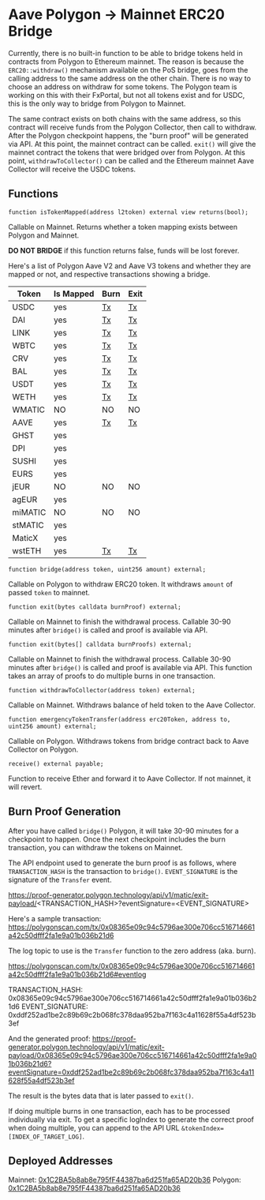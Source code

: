 # Aave Polygon -> Mainnet ERC20 Bridge

Currently, there is no built-in function to be able to bridge tokens held in contracts from Polygon to Ethereum mainnet. The reason is because the `ERC20::withdraw()` mechanism available on the PoS bridge, goes from the calling address to the same address on the other chain. There is no way to choose an address on withdraw for some tokens. The Polygon team is working on this with their FxPortal, but not all tokens exist and for USDC, this is the only way to bridge from Polygon to Mainnet.

The same contract exists on both chains with the same address, so this contract will receive funds from the Polygon Collector, then call to withdraw. After the Polygon checkpoint happens, the "burn proof" will be generated via API. At this point, the mainnet contract can be called. `exit()` will give the mainnet contract the tokens that were bridged over from Polygon. At this point, `withdrawToCollector()` can be called and the Ethereum mainnet Aave Collector will receive the USDC tokens.

## Functions

`function isTokenMapped(address l2token) external view returns(bool);`

Callable on Mainnet. Returns whether a token mapping exists between Polygon and Mainnet.

**DO NOT BRIDGE** if this function returns false, funds will be lost forever.

Here's a list of Polygon Aave V2 and Aave V3 tokens and whether they are mapped or not, and respective transactions showing a bridge.

| Token | Is Mapped | Burn | Exit |
| --- | --- | --- | --- |
| USDC | yes | [Tx](https://polygonscan.com/tx/0xd670439927d5b067b742e79a2c2f8ac375f38ac0fe77b77bfcdd5a4d7b60f8b7) | [Tx](https://etherscan.io/tx/0x5b410b2d35acefe23785fca64242521503720c89540cba7580a96c7d48de65ff) |
| DAI | yes | [Tx](https://polygonscan.com/tx/0x3827bda3f18f117b1b216b2152465708a6e72dfb8bbb2f91c0dcf7a19f817fcc) | [Tx](https://etherscan.io/tx/0x5b410b2d35acefe23785fca64242521503720c89540cba7580a96c7d48de65ff) |
| LINK | yes | [Tx](https://polygonscan.com/tx/0x5cbe8749bb496627ab6f53c3ef7f8b451c2f9a3e7933c0231f09d70696615e20) | [Tx](https://etherscan.io/tx/0x5b410b2d35acefe23785fca64242521503720c89540cba7580a96c7d48de65ff) |
| WBTC | yes | [Tx](https://polygonscan.com/tx/0xd95ba8488fb67146b7a5946977db3c74433928c0cf1ef08802e46b40cd8a53d6) | [Tx](https://etherscan.io/tx/0x5b410b2d35acefe23785fca64242521503720c89540cba7580a96c7d48de65ff) |
| CRV | yes | [Tx](https://polygonscan.com/tx/0x144f5532d1bf88bbdbd914c9d79caaf7e3861aefb0412db69fd46136a4232246) | [Tx](https://etherscan.io/tx/0x5b410b2d35acefe23785fca64242521503720c89540cba7580a96c7d48de65ff) |
| BAL | yes | [Tx](https://polygonscan.com/tx/0xafa75edc210566b4d9e3b0986c433f77531eae8a3fb51d4b4e27bf0b241782bb) | [Tx](https://etherscan.io/tx/0x5b410b2d35acefe23785fca64242521503720c89540cba7580a96c7d48de65ff) |
| USDT | yes | [Tx](https://polygonscan.com/tx/0xfd091ad2753435126d09c88168234a0c8d536ebc1c942359f02081f8a9d595a2) | [Tx](https://etherscan.io/tx/0x693c1d2055319bc969291ef29b5ca1dfdae37193d71170ce700dac9b44e0ef33) | [Tx](https://polygonscan.com/tx/0x5b410b2d35acefe23785fca64242521503720c89540cba7580a96c7d48de65ff) |
| WETH | yes | [Tx](https://polygonscan.com/tx/0x813c4821f5da822a0f60db31070ca025f57ff81953f42f95270a77bc941b266d) | [Tx](https://etherscan.io/tx/0x5b410b2d35acefe23785fca64242521503720c89540cba7580a96c7d48de65ff) |
| WMATIC | NO | NO | NO |
| AAVE | yes | [Tx](https://polygonscan.com/tx/0x338f0b763cd4f4080cb0f54a8b76172cd750a21d3f2960ef6e19960a0e9c7df2) | [Tx](https://etherscan.io/tx/0x5b410b2d35acefe23785fca64242521503720c89540cba7580a96c7d48de65ff) |
| GHST | yes | | |
| DPI | yes | | |
| SUSHI | yes | | |
| EURS | yes | | |
| jEUR | NO | NO | NO |
| agEUR | yes | | |
| miMATIC | NO | NO | NO |
| stMATIC | yes | | |
| MaticX  | yes | | |
| wstETH  | yes | [Tx](https://polygonscan.com/tx/0x30a6f403211fea0edcd2fcd89e505eb0bd6b584a375482e80beec21537a20291) | [Tx](https://etherscan.io/tx/0xa521582be2bb589055827d1556acc4255dad981286ec01942a991b0d31edceaa) |

`function bridge(address token, uint256 amount) external;`

Callable on Polygon to withdraw ERC20 token. It withdraws `amount` of passed `token` to mainnet.

`function exit(bytes calldata burnProof) external;`

Callable on Mainnet to finish the withdrawal process. Callable 30-90 minutes after `bridge()` is called and proof is available via API.

`function exit(bytes[] calldata burnProofs) external;`

Callable on Mainnet to finish the withdrawal process. Callable 30-90 minutes after `bridge()` is called and proof is available via API.
This function takes an array of proofs to do multiple burns in one transaction.

`function withdrawToCollector(address token) external;`

Callable on Mainnet. Withdraws balance of held token to the Aave Collector.

`function emergencyTokenTransfer(address erc20Token, address to, uint256 amount) external;`

Callable on Polygon. Withdraws tokens from bridge contract back to Aave Collector on Polygon.

`receive() external payable;`

Function to receive Ether and forward it to Aave Collector. If not mainnet, it will revert.

## Burn Proof Generation

After you have called `bridge()` Polygon, it will take 30-90 minutes for a checkpoint to happen. Once the next checkpoint includes the burn transaction, you can withdraw the tokens on Mainnet.

The API endpoint used to generate the burn proof is as follows, where `TRANSACTION_HASH` is the transaction to `bridge()`. `EVENT_SIGNATURE` is the signature of the `Transfer` event.

https://proof-generator.polygon.technology/api/v1/matic/exit-payload/<TRANSACTION_HASH>?eventSignature=<EVENT_SIGNATURE>

Here's a sample transaction: https://polygonscan.com/tx/0x08365e09c94c5796ae300e706cc516714661a42c50dfff2fa1e9a01b036b21d6

The log topic to use is the `Transfer` function to the zero address (aka. burn).

https://polygonscan.com/tx/0x08365e09c94c5796ae300e706cc516714661a42c50dfff2fa1e9a01b036b21d6#eventlog

TRANSACTION_HASH: 0x08365e09c94c5796ae300e706cc516714661a42c50dfff2fa1e9a01b036b21d6
EVENT_SIGNATURE: 0xddf252ad1be2c89b69c2b068fc378daa952ba7f163c4a11628f55a4df523b3ef

And the generated proof: https://proof-generator.polygon.technology/api/v1/matic/exit-payload/0x08365e09c94c5796ae300e706cc516714661a42c50dfff2fa1e9a01b036b21d6?eventSignature=0xddf252ad1be2c89b69c2b068fc378daa952ba7f163c4a11628f55a4df523b3ef

The result is the bytes data that is later passed to `exit()`.

If doing multiple burns in one transaction, each has to be processed individually via exit. To get a specific logIndex to generate the correct proof when doing multiple, you can append to the API URL `&tokenIndex=[INDEX_OF_TARGET_LOG]`.

## Deployed Addresses

Mainnet: [0x1C2BA5b8ab8e795fF44387ba6d251fa65AD20b36](https://etherscan.io/address/0x1C2BA5b8ab8e795fF44387ba6d251fa65AD20b36)
Polygon: [0x1C2BA5b8ab8e795fF44387ba6d251fa65AD20b36](https://polygonscan.com/address/0x1C2BA5b8ab8e795fF44387ba6d251fa65AD20b36)
